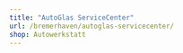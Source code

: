 ```yaml
---
title: "AutoGlas ServiceCenter"
url: /bremerhaven/autoglas-servicecenter/
shop: Autowerkstatt
---
```

